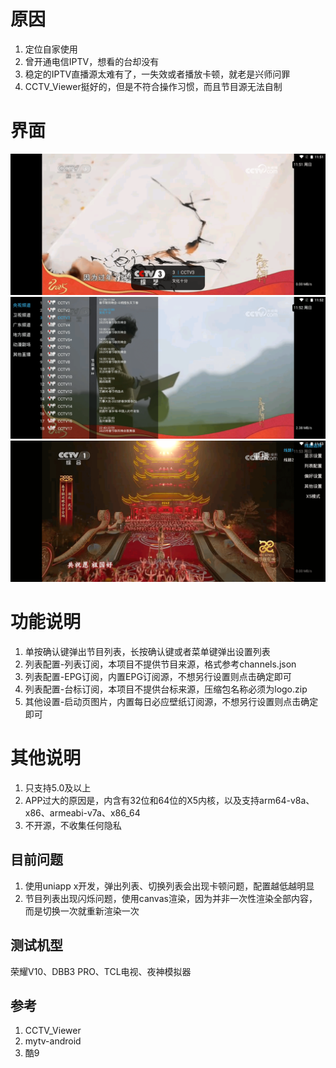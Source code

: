 

# 原因
1. 定位自家使用
2. 曾开通电信IPTV，想看的台却没有
3. 稳定的IPTV直播源太难有了，一失效或者播放卡顿，就老是兴师问罪
4. CCTV_Viewer挺好的，但是不符合操作习惯，而且节目源无法自制


# 界面
![主界面](image/1.png)
![节目列表](image/2.png)
![设置列表](image/3.png)

# 功能说明
1. 单按确认键弹出节目列表，长按确认键或者菜单键弹出设置列表
2. 列表配置-列表订阅，本项目不提供节目来源，格式参考channels.json
3. 列表配置-EPG订阅，内置EPG订阅源，不想另行设置则点击确定即可
4. 列表配置-台标订阅，本项目不提供台标来源，压缩包名称必须为logo.zip
5. 其他设置-启动页图片，内置每日必应壁纸订阅源，不想另行设置则点击确定即可

# 其他说明
1. 只支持5.0及以上
2. APP过大的原因是，内含有32位和64位的X5内核，以及支持arm64-v8a、x86、armeabi-v7a、x86_64
3. 不开源，不收集任何隐私

## 目前问题
1. 使用uniapp x开发，弹出列表、切换列表会出现卡顿问题，配置越低越明显
2. 节目列表出现闪烁问题，使用canvas渲染，因为并非一次性渲染全部内容，而是切换一次就重新渲染一次


## 测试机型
荣耀V10、DBB3 PRO、TCL电视、夜神模拟器

## 参考
1. CCTV_Viewer
2. mytv-android
3. 酷9

